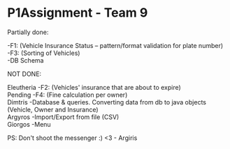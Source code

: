 # P1Assignment - Team 9

Partially done:

-F1: (Vehicle Insurance Status – pattern/format validation for plate number) <br />
-F3: (Sorting of Vehicles) <br />
-DB Schema

NOT DONE:

Eleutheria  -F2: (Vehicles' insurance that are about to expire) <br />
Pending     -F4: (Fine calculation per owner) <br />
Dimtris     -Database & queries. Converting data from db to java objects (Vehicle, Owner and Insurance) <br />
Argyros     -Import/Export from file (CSV) <br />
Giorgos     -Menu <br />

PS: Don't shoot the messenger :) <3 - Argiris
